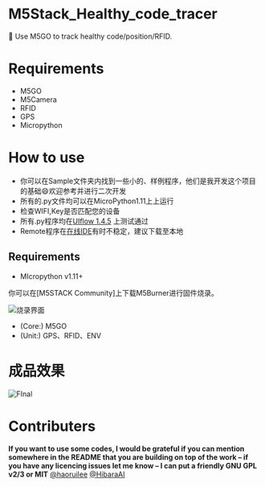 # M5Stack_Healthy_code_tracer
:milky_way: Use M5GO to track healthy code/position/RFID.

# Requirements
- M5GO
- M5Camera
- RFID
- GPS
- Micropython

# How to use
- 你可以在Sample文件夹内找到一些小的、样例程序，他们是我开发这个项目的基础:smile:欢迎参考并进行二次开发
- 所有的.py文件均可以在MicroPython1.11上上运行
 - 检查WIFI,Key是否匹配您的设备
 - 所有.py程序均在[UIflow 1.4.5](https://flow.m5stack.com/) 上测试通过
 - Remote程序在[在线IDE](https://flow.m5stack.com/)有时不稳定，建议下载至本地

## Requirements
- MIcropython  v1.11+

你可以在[M5STACK Community]上下载M5Burner进行固件烧录。

![烧录界面](https://img-blog.csdnimg.cn/20200511000423632.png?x-oss-process=image/watermark,type_ZmFuZ3poZW5naGVpdGk,shadow_10,text_aHR0cHM6Ly9ibG9nLmNzZG4ubmV0L3dlaXhpbl80NjIzMzMyMw==,size_16,color_FFFFFF,t_70)

- (Core:) M5GO
- (Unit:) GPS、RFID、ENV

# 成品效果
![FInal](https://img-blog.csdnimg.cn/20200512213253319.png?x-oss-process=image/watermark,type_ZmFuZ3poZW5naGVpdGk,shadow_10,text_aHR0cHM6Ly9ibG9nLmNzZG4ubmV0L3dlaXhpbl80NjIzMzMyMw==,size_16,color_FFFFFF,t_70)

# Contributers
**If you want to use some codes, I would be grateful if you can mention somewhere in the README that you are building on top of the work – if you have any licencing issues let me know – I can put a friendly GNU GPL v2/3 or MIT**
[@haoruilee](https://github.com/haoruilee)
[@HibaraAI](https://github.com/DaiyangLuan)
